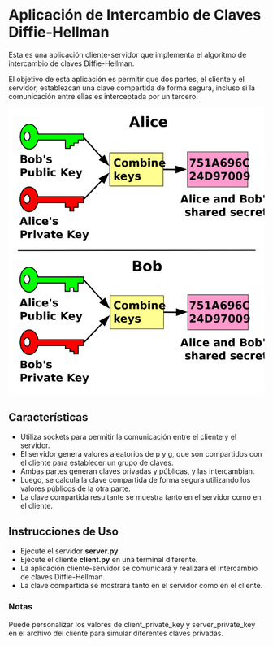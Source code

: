# Aplicación de Intercambio de Claves Diffie-Hellman

Esta es una aplicación cliente-servidor que implementa el algoritmo de intercambio de claves Diffie-Hellman. 

El objetivo de esta aplicación es permitir que dos partes, el cliente y el servidor, establezcan una clave compartida de forma segura, incluso si la comunicación entre ellas es interceptada por un tercero.

![Public Key Shared Secret](img/Public_key_shared_secret.png)

## Características

- Utiliza sockets para permitir la comunicación entre el cliente y el servidor.
- El servidor genera valores aleatorios de p y g, que son compartidos con el cliente para establecer un grupo de claves.
- Ambas partes generan claves privadas y públicas, y las intercambian.
- Luego, se calcula la clave compartida de forma segura utilizando los valores públicos de la otra parte.
- La clave compartida resultante se muestra tanto en el servidor como en el cliente.

## Instrucciones de Uso

- Ejecute el servidor **server.py**
- Ejecute el cliente **client.py** en una terminal diferente.
- La aplicación cliente-servidor se comunicará y realizará el intercambio de claves Diffie-Hellman.
- La clave compartida se mostrará tanto en el servidor como en el cliente.

###  Notas

Puede personalizar los valores de client_private_key y server_private_key en el archivo del cliente para simular diferentes claves privadas.

